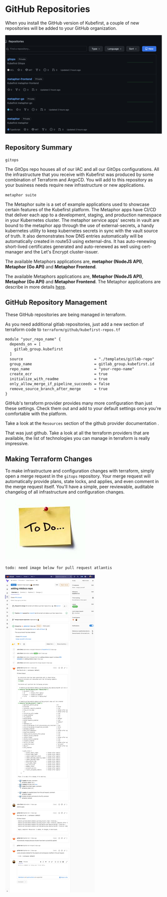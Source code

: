 # GitHub Repositories

When you install the GitHub version of Kubefirst, a couple of new repositories will be added to your GitHub organization.

![GitHub repositories](../../img/kubefirst/github/github-repositories.png)

## Repository Summary

`gitops`

The GitOps repo houses all of our IAC and all our GitOps configurations. All the infrastructure that you receive with Kubefirst was produced by some combination of Terraform and ArgoCD. You will add to this repository as your business needs require new infrastructure or new applications.

`metaphor suite`

The Metaphor suite is a set of example applications used to showcase certain features of the Kubefirst platform. The Metaphor apps have CI/CD
that deliver each app to a development, staging, and production namespace in your Kubernetes cluster. The metaphor service apps' secrets in
vault are bound to the metaphor app through the use of external-secrets, a handy kubernetes utility to keep kubernetes
secrets in sync with the vault source of truth. It also demonstrates how DNS entries automatically will be automatically
created in route53 using external-dns. It has auto-renewing short-lived certificates generated and auto-renewed as well
using cert-manager and the Let's Encrypt cluster-issuer.

The available Metaphors applications are, **metaphor (NodeJS API)**, **Metaphor (Go API)** and **Metaphor Frontend**.

The available Metaphors applications are, **Metaphor (NodeJS API)**, **Metaphor (Go API)** and **Metaphor Frontend**.
The Metaphor applications are describe in more details [here](../../common/metaphors.md).

## GitHub Repository Management

These GitHub repositories are being managed in terraform.

As you need additional gitlab repositories, just add a new section of terraform code to `terraform/github/kubefirst-repos.tf`
```
module "your_repo_name" {
  depends_on = [
    gitlab_group.kubefirst
  ]
  source                                = "./templates/gitlab-repo"
  group_name                            = gitlab_group.kubefirst.id
  repo_name                             = "your-repo-name"
  create_ecr                            = true
  initialize_with_readme                = true
  only_allow_merge_if_pipeline_succeeds = false
  remove_source_branch_after_merge      = true
}
```

GitHub's terraform provider provides many more configuration than just these settings. Check them out and add to your 
default settings once you're comfortable with the platform.

Take a look at the `Resources` section of the github provider documentation 
[](https://registry.terraform.io/providers/integrations/github/latest/docs).

That was just github. Take a look at all the terraform providers that are available, the list of technologies you can 
manage in terraform is really impressive. [](https://www.terraform.io/docs/providers/index.html)

## Making Terraform Changes

To make infrastructure and configuration changes with terraform, simply open a merge request in the `gitops` repository.
Your merge request will automatically provide plans, state locks, and applies, and even comment in the merge request 
itself. You'll have a simple, peer reviewable, auditable changelog of all infrastructure and configuration changes.

![](../../img/todo.jpeg)

`todo: need image below for pull request atlantis`

![](../../img/kubefirst/gitlab-repositories/terraform-atlantis-merge-request.png)
